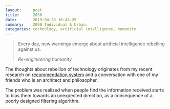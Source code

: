 ```yaml
---
layout:     post
title:      2050 
date:       2019-04-28 16:43:29
summary:    2050 Individual & Urban.
categories: technology, artificial intelligence, humanity
---
```


<blockquote>
  <p>Every day, new warnings emerge about artificial intelligence rebelling against us.</p>
  <footer><cite title="Re-engineering humanity">Re-engineering humanity</cite></footer>
</blockquote>

The thoughts about rebellion of technology originates from my recent research on [recommendation system](https://en.wikipedia.org/wiki/Recommender_system) and a conversation with one of my friends who is an architect and philosopher.  

The problem was realized when people find the information received starts to bias them towards an unexpected direction, as a consequence of a poorly designed filtering algorithm. 
